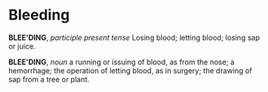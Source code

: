 # Bleeding

**BLEE'DING**, _participle present tense_ Losing blood; letting blood; losing sap or juice.

**BLEE'DING**, _noun_ a running or issuing of blood, as from the nose; a hemorrhage; the operation of letting blood, as in surgery; the drawing of sap from a tree or plant.